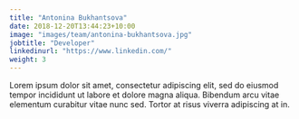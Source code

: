 ```yaml
---
title: "Antonina Bukhantsova"
date: 2018-12-20T13:44:23+10:00
image: "images/team/antonina-bukhantsova.jpg"
jobtitle: "Developer"
linkedinurl: "https://www.linkedin.com/"
weight: 3
---
```


Lorem ipsum dolor sit amet, consectetur adipiscing elit, sed do eiusmod tempor incididunt ut labore et dolore magna aliqua. Bibendum arcu vitae elementum curabitur vitae nunc sed. Tortor at risus viverra adipiscing at in.
